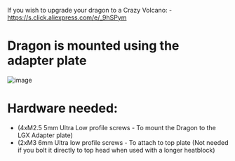 If you wish to upgrade your dragon to a Crazy Volcano:
-https://s.click.aliexpress.com/e/_9hSPym

# Dragon is mounted using the adapter plate

![image](https://user-images.githubusercontent.com/37383368/143970433-7cb0ce77-7590-402f-ace5-63538081e3bb.png)

# Hardware needed:
- (4xM2.5 5mm Ultra Low profile screws - To mount the Dragon to the LGX Adapter plate)
- (2xM3 6mm Ultra low profile screws - To attach to top plate (Not needed if you bolt it directly to top head when used with a longer heatblock)
